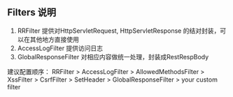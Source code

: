 ## Filters 说明

1. RRFilter 提供对HttpServletRequest, HttpServletResponse 的结对封装，可以在其他地方直接使用
2. AccessLogFilter 提供访问日志
3. GlobalResponseFilter 对相应内容做统一处理，封装成RestRespBody

建议配置顺序：
RRFilter > AccessLogFilter > AllowedMethodsFilter > XssFilter > CsrfFilter > SetHeader >  GlobalResponseFilter > your custom filter
